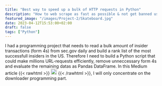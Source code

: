 ```yaml
---
title: "Best way to speed up a bulk of HTTP requests in Python"
description: "How to web scrape as fast as possible & not get banned using Asyncio?"
featured_image: "/images/Project-2/Skateboard.jpg"
date: 2023-04-12T15:53:00+02:00
draft: false
tags: ["Python"]
---
```


I had a programming project that needs to read a bulk amount of insider transactions (form 4s) from sec.gov daily and build a rank list of the most successfull insiders in the US. Therefore I need to build a Python script that could make millions URL-requests efficiently, remove unneccessary form 4s and evaluate the remaining datas as Pandas DataFrame. In this Medium article {{< rawhtml >}} 
  <a href="https://gunardi-dashboard.herokuapp.com" target="_blank"><img src="/images/siteimages/link_icon.png" style="width:20px;height:20px;"></a>
{{< /rawhtml >}}, I will only concentrate on the downloader programming part.

